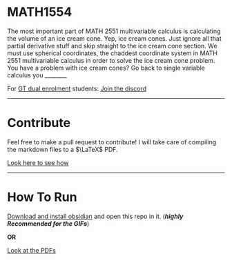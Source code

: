 # MATH1554

The most important part of MATH 2551 multivariable calculus is calculating the volume of an ice cream cone. Yep, ice cream cones. Just ignore all that partial derivative stuff and skip straight to the ice cream cone section. We must use spherical coordinates, the chaddest coordinate system in MATH 2551 multivariable calculus in order to solve the ice cream cone problem. You have a problem with ice cream cones? Go back to single variable calculus you \_\_\_\_\_\_\_\_

For [GT dual enrolment](https://admission.gatech.edu/dual-enrollment/) students: [Join the discord](https://discord.gg/gt-dual-enrollment-753230080699793559)
***
# Contribute

Feel free to make a pull request to contribute! I will take care of compiling the markdown files to a $\LaTeX$ PDF.

[Look here to see how](https://youtu.be/fKDBYrV8rcs)

***
# How To Run
[Download and install obsidian](https://obsidian.md/download) and open this repo in it. (_**highly Recommended for the GIFs**_)

**OR**

[Look at the PDFs](./pdf/)
